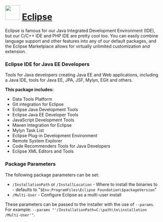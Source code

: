 # <img src="https://cdn.jsdelivr.net/gh/Thilas/chocolatey-packages@8e49b572ba0d78626a9cff9c09d932d76274795b/eclipse/icon.png" width="48" height="48"/> [Eclipse](https://community.chocolatey.org/packages/eclipse)

Eclipse is famous for our Java Integrated Development Environment (IDE), but our C/C++ IDE and PHP IDE are pretty cool too. You can easily combine language support and other features into any of our default packages, and the Eclipse Marketplace allows for virtually unlimited customization and extension.

### Eclipse IDE for Java EE Developers
Tools for Java developers creating Java EE and Web applications, including a Java IDE, tools for Java EE, JPA, JSF, Mylyn, EGit and others.

**This package includes:**

* Data Tools Platform
* Git integration for Eclipse
* Eclipse Java Development Tools
* Eclipse Java EE Developer Tools
* JavaScript Development Tools
* Maven Integration for Eclipse
* Mylyn Task List
* Eclipse Plug-in Development Environment
* Remote System Explorer
* Code Recommenders Tools for Java Developers
* Eclipse XML Editors and Tools

### Package Parameters
The following package parameters can be set:

* `/InstallationPath` or `/InstallLocation` - Where to install the binaries to - defaults to "`$Env:ProgramFiles\Eclipse Foundation\$packageVersion`"
* `/Multi-User` - Configure Eclipse as a multi-user install

These parameters can be passed to the installer with the use of `--params`.
For example: `--params "'/InstallationPath=C:\path\to\installation /Multi-User'"`.
